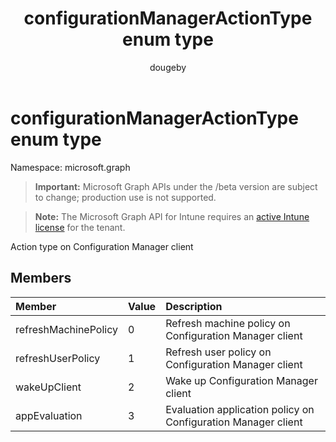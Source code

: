 ﻿---
title: "configurationManagerActionType enum type"
description: "Action type on Configuration Manager client"
author: "dougeby"
localization_priority: Normal
ms.prod: "intune"
doc_type: enumPageType
---

# configurationManagerActionType enum type

Namespace: microsoft.graph

> **Important:** Microsoft Graph APIs under the /beta version are subject to change; production use is not supported.

> **Note:** The Microsoft Graph API for Intune requires an [active Intune license](https://go.microsoft.com/fwlink/?linkid=839381) for the tenant.

Action type on Configuration Manager client

## Members

| Member               | Value | Description                                                   |
| :------------------- | :---- | :------------------------------------------------------------ |
| refreshMachinePolicy | 0     | Refresh machine policy on Configuration Manager client        |
| refreshUserPolicy    | 1     | Refresh user policy on Configuration Manager client           |
| wakeUpClient         | 2     | Wake up Configuration Manager client                          |
| appEvaluation        | 3     | Evaluation application policy on Configuration Manager client |
